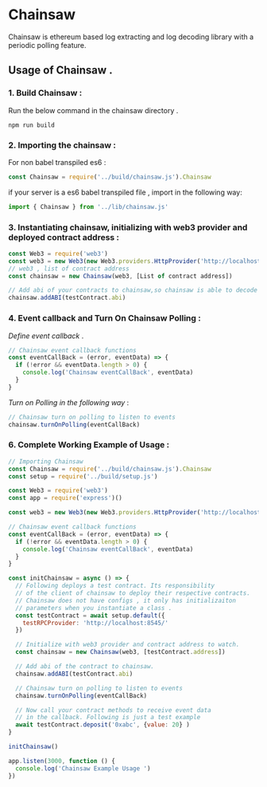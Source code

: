 # Chainsaw

Chainsaw is ethereum based log extracting and log decoding library with a periodic polling feature. 

## Usage of Chainsaw . 

### 1. Build Chainsaw : 

Run the below command in the chainsaw directory .

```
npm run build
```

### 2. Importing the chainsaw :

For non babel transpiled es6 :

```javascript
const Chainsaw = require('../build/chainsaw.js').Chainsaw
```

if your server is a es6 babel transpiled file , import in the following way:

```javascript
import { Chainsaw } from '../lib/chainsaw.js'
```

### 3. Instantiating chainsaw, initializing with web3 provider and deployed contract address :

```javascript
const Web3 = require('web3')
const web3 = new Web3(new Web3.providers.HttpProvider('http://localhost:8545'))
// web3 , list of contract address
const chainsaw = new Chainsaw(web3, [List of contract address])

// Add abi of your contracts to chainsaw,so chainsaw is able to decode the logs.
chainsaw.addABI(testContract.abi) 
```

### 4. Event callback and Turn On Chainsaw Polling : 

_Define event callback_ . 

```javascript
// Chainsaw event callback functions
const eventCallBack = (error, eventData) => {
  if (!error && eventData.length > 0) {
    console.log('Chainsaw eventCallBack', eventData)
  }
}
```

_Turn on Polling in the following way_ : 

```javascript
// Chainsaw turn on polling to listen to events
chainsaw.turnOnPolling(eventCallBack)
```

### 6. Complete Working Example of Usage :

```javascript
// Importing Chainsaw
const Chainsaw = require('../build/chainsaw.js').Chainsaw
const setup = require('../build/setup.js')

const Web3 = require('web3')
const app = require('express')()

const web3 = new Web3(new Web3.providers.HttpProvider('http://localhost:8545'))

// Chainsaw event callback functions
const eventCallBack = (error, eventData) => {
  if (!error && eventData.length > 0) {
    console.log('Chainsaw eventCallBack', eventData)
  }
}

const initChainsaw = async () => {
  // Following deploys a test contract. Its responsibility
  // of the client of chainsaw to deploy their respective contracts.
  // Chainsaw does not have configs , it only has initializaiton
  // parameters when you instantiate a class .
  const testContract = await setup.default({
    testRPCProvider: 'http://localhost:8545/'
  })

  // Initialize with web3 provider and contract address to watch.
  const chainsaw = new Chainsaw(web3, [testContract.address])

  // Add abi of the contract to chainsaw.
  chainsaw.addABI(testContract.abi)

  // Chainsaw turn on polling to listen to events
  chainsaw.turnOnPolling(eventCallBack)

  // Now call your contract methods to receive event data
  // in the callback. Following is just a test example
  await testContract.deposit('0xabc', {value: 20} )
}

initChainsaw()

app.listen(3000, function () {
  console.log('Chainsaw Example Usage ')
})
```


